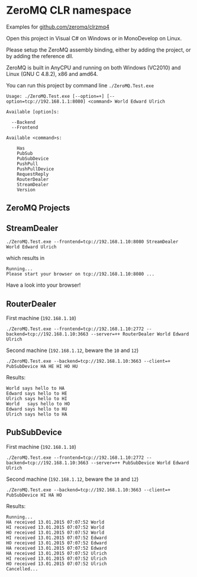 # ZeroMQ CLR namespace
Examples for [github.com/zeromq/clrzmq4](http://github.com/zeromq/clrzmq4)

Open this project in Visual C# on Windows or in MonoDevelop on Linux.

Please setup the ZeroMQ assembly binding, either by adding the project, or by adding the reference dll.

ZeroMQ is built in AnyCPU and running on both Windows (VC2010) and Linux (GNU C 4.8.2), x86 and amd64.

You can run this project by command line `./ZeroMQ.Test.exe`

	Usage: ./ZeroMQ.Test.exe [--option=+] [--option=tcp://192.168.1.1:8080] <command> World Edward Ulrich

	Available [option]s:

	  --Backend
	  --Frontend

	Available <command>s:

	    Has
	    PubSub
	    PubSubDevice
	    PushPull
	    PushPullDevice
	    RequestReply
	    RouterDealer
	    StreamDealer
	    Version

ZeroMQ Projects 
---

StreamDealer
-

	./ZeroMQ.Test.exe --frontend=tcp://192.168.1.10:8080 StreamDealer World Edward Ulrich

which results in 

	Running...
	Please start your browser on tcp://192.168.1.10:8080 ...

Have a look into your browser!

RouterDealer
-

First machine (`192.168.1.10`)

	./ZeroMQ.Test.exe --frontend=tcp://192.168.1.10:2772 --backend=tcp://192.168.1.10:3663 --server=++ RouterDealer World Edward Ulrich
	
Second machine (`192.168.1.12`, beware the `10` and `12`)

	./ZeroMQ.Test.exe --backend=tcp://192.168.1.10:3663 --client=+ PubSubDevice HA HE HI HO HU
	
Results:

	World says hello to HA
	Edward says hello to HE
	Ulrich says hello to HI
	World	says hello to HO
	Edward says hello to HU
	Ulrich says hello to HA

	
PubSubDevice
-

First machine (`192.168.1.10`)

	./ZeroMQ.Test.exe --frontend=tcp://192.168.1.10:2772 --backend=tcp://192.168.1.10:3663 --server=++ PubSubDevice World Edward Ulrich
	
Second machine (`192.168.1.12`, beware the `10` and `12`)

	./ZeroMQ.Test.exe --backend=tcp://192.168.1.10:3663 --client=+ PubSubDevice HI HA HO

Results:

	Running...
	HA received 13.01.2015 07:07:52 World
	HI received 13.01.2015 07:07:52 World
	HO received 13.01.2015 07:07:52 World
	HI received 13.01.2015 07:07:52 Edward
	HO received 13.01.2015 07:07:52 Edward
	HA received 13.01.2015 07:07:52 Edward
	HA received 13.01.2015 07:07:52 Ulrich
	HI received 13.01.2015 07:07:52 Ulrich
	HO received 13.01.2015 07:07:52 Ulrich
	Cancelled...
